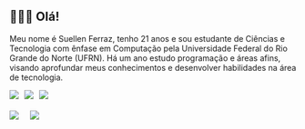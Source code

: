 ## 👩🏻‍💻 Olá!
Meu nome é Suellen Ferraz, tenho 21 anos e sou estudante de Ciências e Tecnologia com ênfase em Computação pela Universidade Federal do Rio Grande do Norte (UFRN). Há um ano estudo programação e áreas afins, visando aprofundar meus conhecimentos e desenvolver habilidades na área de tecnologia.

<div style="display: flex; align-items: center; gap: 10px;">
  <a href="https://www.linkedin.com/in/suellen-ferraz-268227219/">
    <img src="https://img.shields.io/badge/LinkedIn-6A0DAD?style=for-the-badge&logo=linkedin&logoColor=white" />
  </a>
  <a href="mailto:suellen.ferraz.113@ufrn.edu.br">
    <img src="https://img.shields.io/badge/Gmail-6A0DAD?style=for-the-badge&logo=gmail&logoColor=white" />
  </a>
  <a href="https://www.hackerrank.com/profile/suhh_ferraz01">
    <img src="https://img.shields.io/badge/Hackerrank-6A0DAD?style=for-the-badge&logo=HackerRank&logoColor=white" />
  </a>
</div>

<div style="display: flex; align-items: center; gap: 20px; margin-top: 20px;">
  <img src="https://github-readme-stats.vercel.app/api?username=suellenferraz&show_icons=true&hide=contribs,prs&cache_seconds=86400&theme=buefy" />
  <img src="https://github-readme-stats-git-masterrstaa-rickstaa.vercel.app/api/top-langs/?username=suellenferraz&layout=compact&theme=buefy" />
</div>
